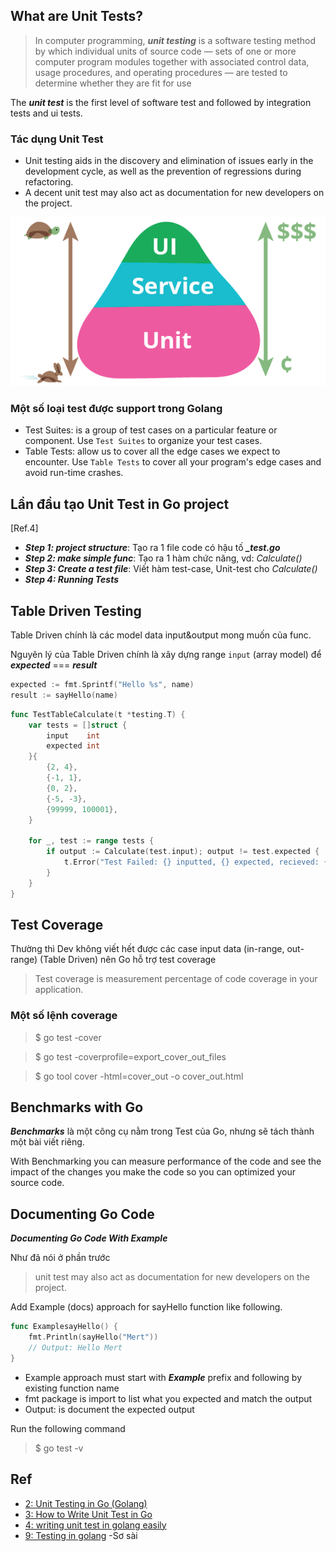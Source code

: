 ## What are Unit Tests?
> In computer programming, ***unit testing*** is a software testing method by which individual units of source code — sets of one or more computer program modules together with associated control data, usage procedures, and operating procedures — are tested to determine whether they are fit for use

The ***unit test*** is the first level of software test and followed by integration tests and ui tests.

### Tác dụng Unit Test
- Unit testing aids in the discovery and elimination of issues early in the development cycle, as well as the prevention of regressions during refactoring. 
- A decent unit test may also act as documentation for new developers on the project.

![Test-Pyramid-UnitTest](https://github.com/mtchuyen/Golang-Tips/blob/44c79ef3287c8b44a8aff00c0266bcdaaeedadd5/statics/Test-Pyramid1_9sF9aGdGXWPm28Q8.png)

### Một số loại test được support trong Golang
- Test Suites: is a group of test cases on a particular feature or component. Use `Test Suites` to organize your test cases.
- Table Tests:  allow us to cover all the edge cases we expect to encounter. Use `Table Tests` to cover all your program's edge cases and avoid run-time crashes.


## Lần đầu tạo Unit Test in Go project

[Ref.4]

- ***Step 1: project structure***: Tạo ra 1 file code có hậu tố  ***_test.go***
- ***Step 2: make simple func***: Tạo ra 1 hàm chức năng, vd: *Calculate()*  
- ***Step 3: Create a test file***: Viết hàm test-case, Unit-test cho *Calculate()*  
- ***Step 4: Running Tests***

## Table Driven Testing
Table Driven chính là các model data input&output mong muốn của func.

Nguyên lý của Table Driven chính là xây dựng range `input` (array model) để ***expected*** === ***result***  

```go
expected := fmt.Sprintf("Hello %s", name)
result := sayHello(name)
```

```go
func TestTableCalculate(t *testing.T) {
    var tests = []struct {
        input    int
        expected int
    }{
        {2, 4},
        {-1, 1},
        {0, 2},
        {-5, -3},
        {99999, 100001},
    }

    for _, test := range tests {
        if output := Calculate(test.input); output != test.expected {
            t.Error("Test Failed: {} inputted, {} expected, recieved: {}", test.input, test.expected, output)
        }
    }
}

```
## Test Coverage
Thường thì Dev không viết hết được các case input data (in-range, out-range) (Table Driven) nên Go hỗ trợ test coverage
> Test coverage is measurement percentage of code coverage in your application.

### Một số lệnh coverage

> $ go test -cover

> $ go test -coverprofile=export_cover_out_files

> $ go tool cover -html=cover_out -o cover_out.html

## Benchmarks with Go
***Benchmarks*** là một công cụ nằm trong Test của Go, nhưng sẽ tách thành một bài viết riêng.

With Benchmarking you can measure performance of the code and see the impact of the changes you make the code so you can optimized your source code.

## Documenting Go Code
***Documenting Go Code With Example***

Như đã nói ở phần trước
> unit test may also act as documentation for new developers on the project.

Add Example (docs) approach for sayHello function like following.
```go
func ExamplesayHello() {
	fmt.Println(sayHello("Mert"))
	// Output: Hello Mert
}
```
- Example approach must start with ***Example*** prefix and following by existing function name
- fmt package is import to list what you expected and match the output
- Output: is document the expected output

Run the following command

> $ go test -v

## Ref
- [2: Unit Testing in Go (Golang)](https://medium.com/@snassr/unit-testing-in-go-golang-3a856ee3b9ba)
- [3: How to Write Unit Test in Go](https://medium.com/yemeksepeti-teknoloji/how-to-write-unit-test-in-go-1df2b98ad510)
- [4: writing unit test in golang easily](https://towardsdev.com/writing-unit-test-in-golang-easily-5fee03c653bb)
- [9: Testing in golang](https://medium.com/@jhyoocoderusa/testing-in-golang-ab89930a40f6) -Sơ sài

